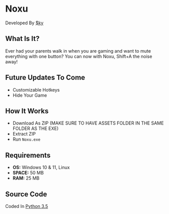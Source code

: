# Noxu
Developed By [$ky](https://github.com/skyy-rad)

## What Is It?
Ever had your parents walk in when you are gaming and want to mute everything with one button? You can now with Noxu, Shift+A the noise away!

## Future Updates To Come
* Customizable Hotkeys
* Hide Your Game

## How It Works
* Download As ZIP (MAKE SURE TO HAVE ASSETS FOLDER IN THE SAME FOLDER AS THE EXE)
* Extract ZIP
* Run `Noxu.exe`

## Requirements
* **OS:** Windows 10 & 11, Linux
* **SPACE:** 50 MB
* **RAM:** 25 MB

## Source Code
Coded In [Python 3.5]()
